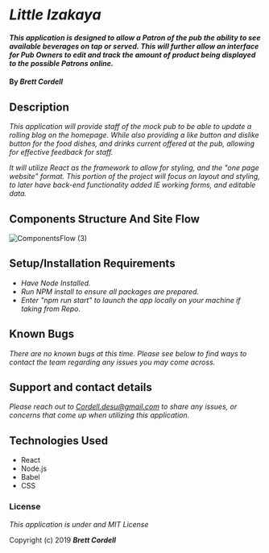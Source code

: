 
# _Little Izakaya_

#### _This application is designed to allow a Patron of the pub the ability to see available beverages on tap or served. This will further allow an interface for Pub Owners to edit and track the amount of product being displayed to the possible Patrons online._

#### By _**Brett Cordell**_

## Description

_This application will provide staff of the mock pub to be able to update a rolling blog on the homepage. While also providing a like button and dislike button for the food dishes, and drinks current offered at the pub, allowing for effective feedback for staff._

_It will utilize React as the framework to allow for styling, and the "one page website" format. This portion of the project will focus on layout and styling, to later have back-end functionality added IE working forms, and editable data._

## Components Structure And Site Flow

![ComponentsFlow (3)](https://user-images.githubusercontent.com/50305423/74578701-0d26a780-4f4b-11ea-9240-e60dc08facb3.jpg)


## Setup/Installation Requirements

* _Have Node Installed._
* _Run NPM install to ensure all packages are prepared._
* _Enter "npm run start" to launch the app locally on your machine if taking from Repo._

## Known Bugs

_There are no known bugs at this time. Please see below to find ways to contact the team regarding any issues you may come across._

## Support and contact details

_Please reach out to Cordell.desu@gmail.com to share any issues, or concerns that come up when utilizing this application._

## Technologies Used

* React
* Node.js
* Babel
* CSS


### License

*This application is under and MIT License*

Copyright (c) 2019 **_Brett Cordell_**
